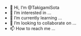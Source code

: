 - 👋 Hi, I’m @TakigamiSota
- 👀 I’m interested in ...
- 🌱 I’m currently learning ...
- 💞️ I’m looking to collaborate on ...
- 📫 How to reach me ...

<!---
TakigamiSota/TakigamiSota is a ✨ special ✨ repository because its `README.md` (this file) appears on your GitHub profile.
You can click the Preview link to take a look at your changes.
--->
